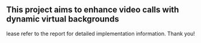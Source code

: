 ## This project aims to enhance video calls with dynamic virtual backgrounds

lease refer to the report for detailed implementation information. Thank you!
